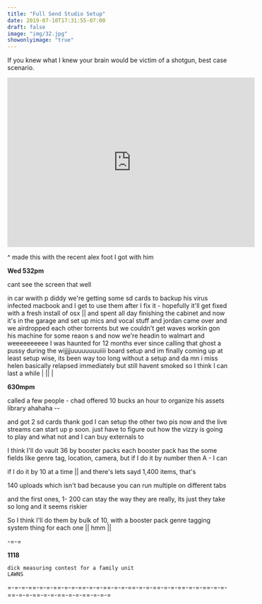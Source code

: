 ```yaml
---
title: "Full Send Studio Setup"
date: 2019-07-10T17:31:55-07:00
draft: false
image: "img/32.jpg"
showonlyimage: "true"
---
```


If you knew what I knew your brain would be victim of a shotgun, best case scenario.

<!--more-->

<iframe src="https://archive.org/embed/shesittingprettybutthatjsframeworkafadpoliwat" width="560" height="384" frameborder="0" webkitallowfullscreen="true" mozallowfullscreen="true" allowfullscreen></iframe>

^ made this with the recent alex foot I got with him

**Wed 532pm**


cant see the screen that well

in car wwith p diddy we're getting some sd cards to backup his virus infected macbook and I get to use them after I fix it - hopefully it'll get fixed with a fresh install of osx || and spent all day finishing the cabinet and now it's in the garage and set up mics and vocal stuff and jordan came over and we airdropped each other torrents but we couldn't get waves workin gon his machine for some reaon s and now we're headin to walmart and weeeeeeeeee  I was haunted for 12 months ever since calling that ghost a pussy during the wijjjjuuuuuuuuiiii board setup and im finally coming up at least setup wise, its been way too long without a setup and da mn i miss helen basically relapsed immediately but still havent smoked so I think I can last a while \| ||  |

**630mpm**

called a few people - chad offered 10 bucks an hour to organize his assets library ahahaha --

and got 2 sd cards thank god I can setup the other two pis now and the live streams can start up p soon. just have to figure out how the vizzy is going to play and what not and I can buy externals to

I think I'll do vault 36 by booster packs
each booster pack has the some fields like genre tag, location, camera,
but if I do it by number then A - I can


if I do it by 10 at a time || and there's lets sayd 1,400 items, that's

140 uploads which isn't bad because you can run multiple on different tabs

and the first ones,  1- 200 can stay the way they are really, its just they take so long and it seems riskier

So I think I'll do them by bulk of 10, with a booster pack genre tagging system thing for each one || hmm ||



-=-=


**1118**
```
dick measuring contest for a family unit
LAWNS
```
=-=-=-==-=-=-==-=-=-==-=-=-==-=-=-==-=-=-==-=-=-==-=-=-==-=-=-==-=-=-==-=-=-==-=-=-==-=-=-=  
